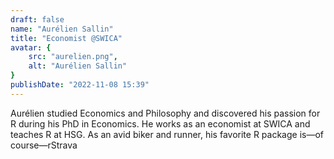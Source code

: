 ```yaml
---
draft: false
name: "Aurélien Sallin"
title: "Economist @SWICA"
avatar: {
    src: "aurelien.png",
    alt: "Aurélien Sallin"
}
publishDate: "2022-11-08 15:39"
---
```


Aurélien studied Economics and Philosophy and discovered his passion for R during his PhD in Economics. He works as an economist at SWICA and teaches R at HSG. As an avid biker and runner, his favorite R package is—of course—rStrava